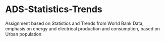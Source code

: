 # ADS-Statistics-Trends
Assignment based on Statistics and Trends from World Bank Data, emphasis on energy and electrical production and consumption, based on Urban population
